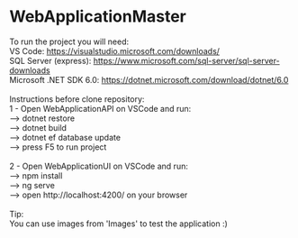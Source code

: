 # WebApplicationMaster
 
To run the project you will need:
<br />
VS Code: https://visualstudio.microsoft.com/downloads/
<br />
SQL Server (express): https://www.microsoft.com/sql-server/sql-server-downloads
<br />
Microsoft .NET SDK 6.0: https://dotnet.microsoft.com/download/dotnet/6.0
<br />
<br />
Instructions before clone repository:
<br />
1 - Open WebApplicationAPI on VSCode and run:
<br />
--> dotnet restore
<br />
--> dotnet build
<br />
--> dotnet ef database update
<br />
--> press F5 to run project
<br />
<br />
2 - Open WebApplicationUI on VSCode and run:
<br />
--> npm install
<br />
--> ng serve
<br />
--> open http://localhost:4200/ on your browser
<br />
<br />
Tip:
<br />
You can use images from 'Images' to test the application :)
